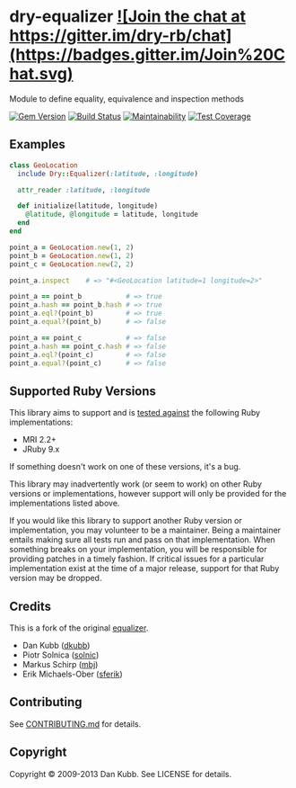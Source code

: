 # dry-equalizer <a href="https://gitter.im/dry-rb/chat" target="_blank">![Join the chat at https://gitter.im/dry-rb/chat](https://badges.gitter.im/Join%20Chat.svg)</a>

Module to define equality, equivalence and inspection methods

[![Gem Version](http://img.shields.io/gem/v/dry-equalizer.svg)][gem]
[![Build Status](http://img.shields.io/travis/dry-rb/dry-equalizer.svg)][travis]
[![Maintainability](https://api.codeclimate.com/v1/badges/5a9a139af1d4a80a28c4/maintainability)](https://codeclimate.com/github/dry-rb/dry-equalizer/maintainability)
[![Test Coverage](https://api.codeclimate.com/v1/badges/5a9a139af1d4a80a28c4/test_coverage)](https://codeclimate.com/github/dry-rb/dry-equalizer/test_coverage)

[gem]: https://rubygems.org/gems/dry-equalizer
[travis]: https://travis-ci.org/dry-rb/dry-equalizer
[codeclimate]: https://codeclimate.com/github/dry-rb/dry-equalizer

Examples
--------

``` ruby
class GeoLocation
  include Dry::Equalizer(:latitude, :longitude)

  attr_reader :latitude, :longitude

  def initialize(latitude, longitude)
    @latitude, @longitude = latitude, longitude
  end
end

point_a = GeoLocation.new(1, 2)
point_b = GeoLocation.new(1, 2)
point_c = GeoLocation.new(2, 2)

point_a.inspect    # => "#<GeoLocation latitude=1 longitude=2>"

point_a == point_b           # => true
point_a.hash == point_b.hash # => true
point_a.eql?(point_b)        # => true
point_a.equal?(point_b)      # => false

point_a == point_c           # => false
point_a.hash == point_c.hash # => false
point_a.eql?(point_c)        # => false
point_a.equal?(point_c)      # => false
```

Supported Ruby Versions
-----------------------

This library aims to support and is [tested against][travis] the following Ruby
implementations:

* MRI 2.2+
* JRuby 9.x

If something doesn't work on one of these versions, it's a bug.

This library may inadvertently work (or seem to work) on other Ruby versions or
implementations, however support will only be provided for the implementations
listed above.

If you would like this library to support another Ruby version or
implementation, you may volunteer to be a maintainer. Being a maintainer
entails making sure all tests run and pass on that implementation. When
something breaks on your implementation, you will be responsible for providing
patches in a timely fashion. If critical issues for a particular implementation
exist at the time of a major release, support for that Ruby version may be
dropped.

Credits
-------

This is a fork of the original [equalizer](https://github.com/dkubb/equalizer).

* Dan Kubb ([dkubb](https://github.com/dkubb))
* Piotr Solnica ([solnic](https://github.com/solnic))
* Markus Schirp ([mbj](https://github.com/mbj))
* Erik Michaels-Ober ([sferik](https://github.com/sferik))

Contributing
-------------

See [CONTRIBUTING.md](CONTRIBUTING.md) for details.

Copyright
---------

Copyright &copy; 2009-2013 Dan Kubb. See LICENSE for details.
